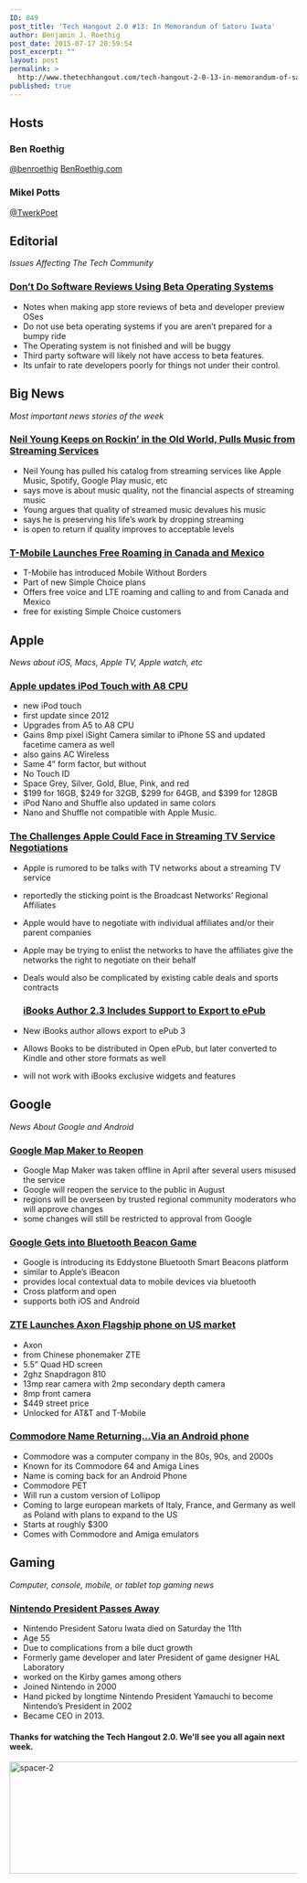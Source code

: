 ```yaml
---
ID: 849
post_title: 'Tech Hangout 2.0 #13: In Memorandum of Satoru Iwata'
author: Benjamin J. Roethig
post_date: 2015-07-17 20:59:54
post_excerpt: ""
layout: post
permalink: >
  http://www.thetechhangout.com/tech-hangout-2-0-13-in-memorandum-of-satoru-iwata/
published: true
---
```

## Hosts

### Ben Roethig
[@benroethig](http://www.twitter.com/benroethig)
[BenRoethig.com](http://www.benroethig)

### Mikel Potts
[@TwerkPoet](http://www.twitter.com/twerppoet)

## Editorial 
*Issues Affecting The Tech Community*

### [Don’t Do Software Reviews Using Beta Operating Systems](http://www.macstories.net/stories/on-negative-app-store-reviews-during-betas-of-ios-and-os-x/)
- Notes when making app store reviews of beta and developer preview OSes
- Do not use beta operating systems if you are aren’t prepared for a bumpy ride
- The Operating system is not finished and will be buggy
- Third party software will likely not have access to beta features.
- Its unfair to rate developers poorly for things not under their control.

## Big News
*Most important news stories of the week*

### [Neil Young Keeps on Rockin’ in the Old World, Pulls Music from Streaming Services](http://www.androidcentral.com/neil-young-removes-his-songs-streaming-services-says-they-offer-worst-audio-history)
- Neil Young has pulled his catalog from streaming services like Apple Music, Spotify, Google Play music, etc
- says move is about music quality, not the financial aspects of streaming music
- Young argues that quality of streamed music devalues his music
- says he is preserving his life’s work by dropping streaming
- is open to return if quality improves to acceptable levels 

### [T-Mobile Launches Free Roaming in Canada and Mexico](http://newsroom.t-mobile.com/media-kits/mobile-without-borders.htm)
- T-Mobile has introduced Mobile Without Borders
- Part of new Simple Choice plans
- Offers free voice and LTE roaming and calling to and from Canada and Mexico
- free for existing Simple Choice customers

## Apple
*News about iOS, Macs, Apple TV, Apple watch, etc*

### [Apple updates iPod Touch with A8 CPU](http://www.thetechhangout.com/apple-launches-new-ipod-touch-with-a8-chip-new-colors)
- new iPod touch
- first update since 2012
- Upgrades from A5 to A8 CPU
- Gains 8mp pixel iSight Camera similar to iPhone 5S and updated facetime camera as well
- also gains AC Wireless
- Same 4” form factor, but without 
- No Touch ID
- Space Grey, Silver, Gold, Blue, Pink, and red 
- $199 for 16GB, $249 for 32GB, $299 for 64GB, and $399 for 128GB
- iPod Nano and Shuffle also updated in same colors
- Nano and Shuffle not compatible with Apple Music.

### [The Challenges Apple Could Face in Streaming TV Service Negotiations](http://nypost.com/2015/07/13/apple-networks-progressing-in-talks-over-cable-killer-tv-app/)
- Apple is rumored to be talks with TV networks about a streaming TV service
- reportedly the sticking point is the Broadcast Networks’ Regional Affiliates
- Apple would have to negotiate with individual affiliates and/or their parent companies 
- Apple may be trying to enlist the networks to have the affiliates give the networks the right to negotiate on their behalf 
- Deals would also be complicated by existing cable deals and sports contracts

  ### [iBooks Author 2.3 Includes Support to Export to ePub](http://www.imore.com/ibooks-author-23-opens-ebook-creation-anyone-support-epub-3)
- New iBooks author allows export to ePub 3
- Allows Books to be distributed in Open ePub, but later converted to Kindle and other store formats as well
- will not work with iBooks exclusive widgets and features 

## Google
*News About Google and Android*

### [Google Map Maker to Reopen](http://www.androidauthority.com/google-map-maker-reopen-625348/)
- Google Map Maker was taken offline in April after several users misused the service
- Google will reopen the service to the public in August
- regions will be overseen by trusted regional community moderators who will approve changes
- some changes will still be restricted to approval from Google

### [Google Gets into Bluetooth Beacon Game](http://android-developers.blogspot.com/2015/07/lighting-way-with-ble-beacons.html)
- Google is introducing its Eddystone Bluetooth Smart Beacons platform
- similar to Apple’s iBeacon
- provides local contextual data to mobile devices via bluetooth
- Cross platform and open
- supports both iOS and Android

### [ZTE Launches Axon Flagship phone on US market](http://www.cultofandroid.com/74610/zte-axon-5-5-inch-powerhouse-from-the-chinese-company-us-market/)
- Axon
- from Chinese phonemaker ZTE
- 5.5” Quad HD screen
- 2ghz Snapdragon 810
- 13mp rear camera with 2mp secondary depth camera
- 8mp front camera 
- $449 street price
- Unlocked for AT&T and T-Mobile

### [Commodore Name Returning...Via an Android phone](http://www.androidcentral.com/commodore-set-launch-android-phone-europe-week)
- Commodore was a computer company in the 80s, 90s, and 2000s
- Known for its Commodore 64 and Amiga Lines
- Name is coming back for an Android Phone
- Commodore PET
- Will run a custom version of Lollipop 
- Coming to large european markets of Italy, France, and Germany as well as Poland with plans to expand to the US
- Starts at roughly $300
- Comes with Commodore and Amiga emulators

## Gaming
*Computer, console, mobile, or tablet top gaming news*

### [Nintendo President Passes Away](http://bgr.com/2015/07/12/nintendo-president-satoru-iwata-death/)
- Nintendo President Satoru Iwata died on Saturday the 11th
- Age 55
- Due to complications from a bile duct growth
- Formerly game developer and later President of game designer HAL Laboratory 
- worked on the Kirby games among others
- Joined Nintendo in 2000
- Hand picked by longtime Nintendo President Yamauchi to become Nintendo’s President in 2002
- Became CEO in 2013.

#### Thanks for watching the Tech Hangout 2.0.  We'll see you all again next week.
<a href="http://www.thetechhangout.com/wp-content/uploads/2015/07/spacer-2.jpg"><img src="http://www.thetechhangout.com/wp-content/uploads/2015/07/spacer-2.jpg" alt="spacer-2" width="2548" height="196" class="alignnone size-full wp-image-846" /></a>